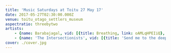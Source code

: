 ```yaml
---
title: 'Music Saturdays at Toitu 27 May 17'
date: 2017-05-27T02:30:00.000Z
venue: toitu_otago_settlers_museum
aspectratio: threebytwo
artists:
    - {name: Barabajagal, vid: [{title: Breathing, link: oAMLqHPEIiQ}, {title: 'Oh god I am ready', link: ant_CHlLdWE}, {title: 'Vinyl''s coming back', link: '-ImT74oodzA'}]}
    - {name: 'The Intersectionists', vid: [{title: 'Send me to the deep', link: UVgzt1pBylA}, {link: _TP1ycUcsK8}]}
cover: ./cover.jpg
---
```

